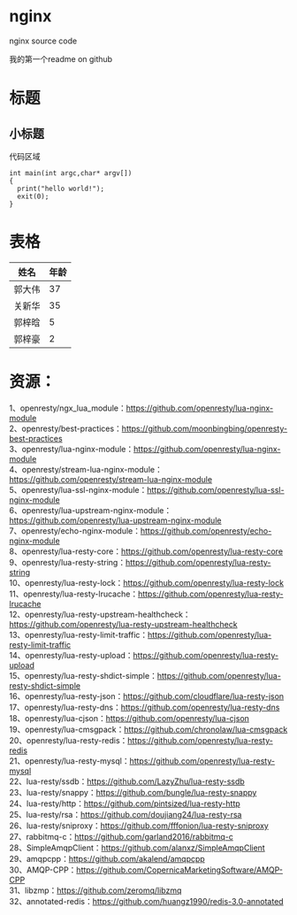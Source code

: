 # nginx
nginx source code

我的第一个readme on github

标题
====

小标题
-----

代码区域
~~~~~~~
int main(int argc,char* argv[])
{
  print("hello world!");
  exit(0);
}
~~~~~~~

表格
====

姓名       | 年龄    
---------- | -----------  
郭大伟     |  37     
关新华     |  35      
郭梓晗     |  5    
郭梓豪     |  2 


资源：
====
1、openresty/ngx_lua_module：https://github.com/openresty/lua-nginx-module  
2、openresty/best-practices：https://github.com/moonbingbing/openresty-best-practices  
3、openresty/lua-nginx-module：https://github.com/openresty/lua-nginx-module  
4、openresty/stream-lua-nginx-module：https://github.com/openresty/stream-lua-nginx-module  
5、openresty/lua-ssl-nginx-module：https://github.com/openresty/lua-ssl-nginx-module  
6、openresty/lua-upstream-nginx-module：https://github.com/openresty/lua-upstream-nginx-module  
7、openresty/echo-nginx-module：https://github.com/openresty/echo-nginx-module  
8、openresty/lua-resty-core：https://github.com/openresty/lua-resty-core  
9、openresty/lua-resty-string：https://github.com/openresty/lua-resty-string  
10、openresty/lua-resty-lock：https://github.com/openresty/lua-resty-lock  
11、openresty/lua-resty-lrucache：https://github.com/openresty/lua-resty-lrucache  
12、openresty/lua-resty-upstream-healthcheck：https://github.com/openresty/lua-resty-upstream-healthcheck  
13、openresty/lua-resty-limit-traffic：https://github.com/openresty/lua-resty-limit-traffic  
14、openresty/lua-resty-upload：https://github.com/openresty/lua-resty-upload  
15、openresty/lua-resty-shdict-simple：https://github.com/openresty/lua-resty-shdict-simple  
16、openresty/lua-resty-json：https://github.com/cloudflare/lua-resty-json  
17、openresty/lua-resty-dns：https://github.com/openresty/lua-resty-dns  
18、openresty/lua-cjson：https://github.com/openresty/lua-cjson  
19、openresty/lua-cmsgpack：https://github.com/chronolaw/lua-cmsgpack    
20、openresty/lua-resty-redis：https://github.com/openresty/lua-resty-redis    
21、openresty/lua-resty-mysql：https://github.com/openresty/lua-resty-mysql  
22、lua-resty/ssdb：https://github.com/LazyZhu/lua-resty-ssdb  
23、lua-resty/snappy：https://github.com/bungle/lua-resty-snappy  
24、lua-resty/http：https://github.com/pintsized/lua-resty-http  
25、lua-resty/rsa：https://github.com/doujiang24/lua-resty-rsa  
26、lua-resty/sniproxy：https://github.com/fffonion/lua-resty-sniproxy  
27、rabbitmq-c：https://github.com/garland2016/rabbitmq-c  
28、SimpleAmqpClient：https://github.com/alanxz/SimpleAmqpClient  
29、amqpcpp：https://github.com/akalend/amqpcpp    
30、AMQP-CPP：https://github.com/CopernicaMarketingSoftware/AMQP-CPP   
31、libzmp：https://github.com/zeromq/libzmq  
32、annotated-redis：https://github.com/huangz1990/redis-3.0-annotated   

